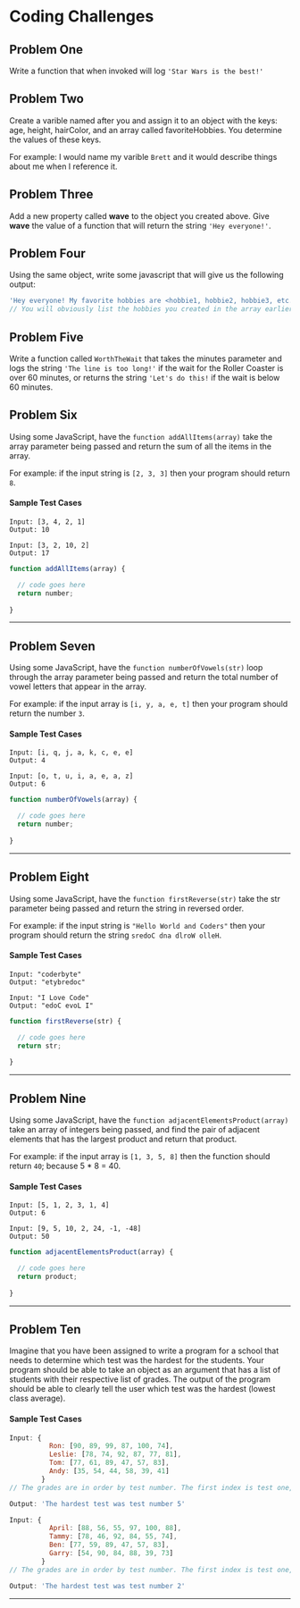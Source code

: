 # Coding Challenges

## Problem One
Write a function that when invoked will log `'Star Wars is the best!'`

## Problem Two
Create a varible named after you and assign it to an object with the keys: age, height, hairColor, and an array called favoriteHobbies. You determine the values of these keys.

For example: I would name my varible `Brett` and it would describe things about me when I reference it.

## Problem Three
Add a new property called **wave** to the object you created above. Give **wave** the value of a function that will return the string `'Hey everyone!'`.

## Problem Four
Using the same object, write some javascript that will give us the following output:
```JavaScript
'Hey everyone! My favorite hobbies are <hobbie1, hobbie2, hobbie3, etc.>'
// You will obviously list the hobbies you created in the array earlier.
```

## Problem Five
Write a function called `WorthTheWait` that takes the minutes parameter and logs the string `'The line is too long!'` if the wait for the Roller Coaster is over 60 minutes, or returns the string `'Let's do this!` if the wait is below 60 minutes.

## Problem Six
Using some JavaScript, have the `function addAllItems(array)` take the array parameter being passed and return the sum of all the items in the array. 

For example: if the input string is `[2, 3, 3]` then your program should return `8`. 

#### Sample Test Cases

```
Input: [3, 4, 2, 1]
Output: 10
```

```
Input: [3, 2, 10, 2]
Output: 17
```

```JavaScript
function addAllItems(array) { 

  // code goes here  
  return number; 
         
}
```
---

## Problem Seven
Using some JavaScript, have the `function numberOfVowels(str)` loop through the array parameter being passed and return the total number of vowel letters that appear in the array. 

For example: if the input array is `[i, y, a, e, t]` then your program should return the number `3`. 

#### Sample Test Cases

```
Input: [i, q, j, a, k, c, e, e]
Output: 4
```

```
Input: [o, t, u, i, a, e, a, z]
Output: 6
```

```JavaScript
function numberOfVowels(array) { 

  // code goes here  
  return number; 
         
}
```
---


## Problem Eight
Using some JavaScript, have the `function firstReverse(str)` take the str parameter being passed and return the string in reversed order. 

For example: if the input string is `"Hello World and Coders"` then your program should return the string `sredoC dna dlroW olleH`. 

#### Sample Test Cases

```
Input: "coderbyte"
Output: "etybredoc"
```

```
Input: "I Love Code"
Output: "edoC evoL I"
```

```JavaScript
function firstReverse(str) { 

  // code goes here  
  return str; 
         
}
```
---

## Problem Nine
Using some JavaScript, have the `function adjacentElementsProduct(array)` take an array of integers being passed, and find the pair of adjacent elements that has the largest product and return that product.

For example: if the input array is `[1, 3, 5, 8]` then the function should return `40`; because 5 * 8 = 40.

#### Sample Test Cases

```
Input: [5, 1, 2, 3, 1, 4]
Output: 6
```

```
Input: [9, 5, 10, 2, 24, -1, -48]
Output: 50
```

```JavaScript
function adjacentElementsProduct(array) { 

  // code goes here  
  return product; 
         
}
```
---

## Problem Ten
Imagine that you have been assigned to write a program for a school that needs to determine which test was the hardest for the students. Your program should be able to take an object as an argument that has a list of students with their respective list of grades. The output of the program should be able to clearly tell the user which test was the hardest (lowest class average).

#### Sample Test Cases

```javascript
Input: {
          Ron: [90, 89, 99, 87, 100, 74],
          Leslie: [78, 74, 92, 87, 77, 81],
          Tom: [77, 61, 89, 47, 57, 83],
          Andy: [35, 54, 44, 58, 39, 41]
        }
// The grades are in order by test number. The first index is test one, the second index is test 2, etc.

Output: 'The hardest test was test number 5'
```

```javascript
Input: {
          April: [88, 56, 55, 97, 100, 88],
          Tammy: [78, 46, 92, 84, 55, 74],
          Ben: [77, 59, 89, 47, 57, 83],
          Garry: [54, 90, 84, 88, 39, 73]
        }
// The grades are in order by test number. The first index is test one, the second index is test 2, etc.

Output: 'The hardest test was test number 2'
```

---